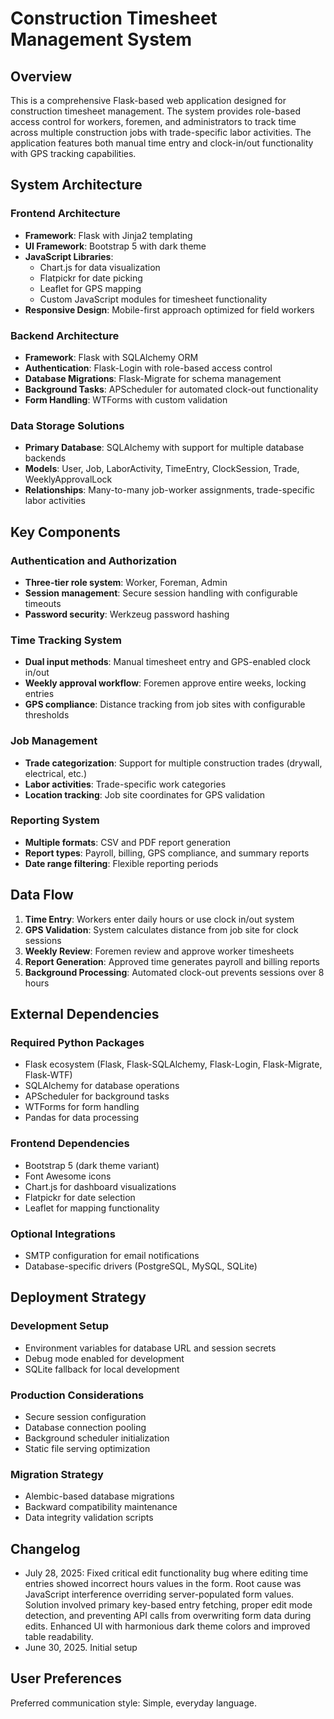 # Construction Timesheet Management System

## Overview

This is a comprehensive Flask-based web application designed for construction timesheet management. The system provides role-based access control for workers, foremen, and administrators to track time across multiple construction jobs with trade-specific labor activities. The application features both manual time entry and clock-in/out functionality with GPS tracking capabilities.

## System Architecture

### Frontend Architecture
- **Framework**: Flask with Jinja2 templating
- **UI Framework**: Bootstrap 5 with dark theme
- **JavaScript Libraries**: 
  - Chart.js for data visualization
  - Flatpickr for date picking
  - Leaflet for GPS mapping
  - Custom JavaScript modules for timesheet functionality
- **Responsive Design**: Mobile-first approach optimized for field workers

### Backend Architecture
- **Framework**: Flask with SQLAlchemy ORM
- **Authentication**: Flask-Login with role-based access control
- **Database Migrations**: Flask-Migrate for schema management
- **Background Tasks**: APScheduler for automated clock-out functionality
- **Form Handling**: WTForms with custom validation

### Data Storage Solutions
- **Primary Database**: SQLAlchemy with support for multiple database backends
- **Models**: User, Job, LaborActivity, TimeEntry, ClockSession, Trade, WeeklyApprovalLock
- **Relationships**: Many-to-many job-worker assignments, trade-specific labor activities

## Key Components

### Authentication and Authorization
- **Three-tier role system**: Worker, Foreman, Admin
- **Session management**: Secure session handling with configurable timeouts
- **Password security**: Werkzeug password hashing

### Time Tracking System
- **Dual input methods**: Manual timesheet entry and GPS-enabled clock in/out
- **Weekly approval workflow**: Foremen approve entire weeks, locking entries
- **GPS compliance**: Distance tracking from job sites with configurable thresholds

### Job Management
- **Trade categorization**: Support for multiple construction trades (drywall, electrical, etc.)
- **Labor activities**: Trade-specific work categories
- **Location tracking**: Job site coordinates for GPS validation

### Reporting System
- **Multiple formats**: CSV and PDF report generation
- **Report types**: Payroll, billing, GPS compliance, and summary reports
- **Date range filtering**: Flexible reporting periods

## Data Flow

1. **Time Entry**: Workers enter daily hours or use clock in/out system
2. **GPS Validation**: System calculates distance from job site for clock sessions
3. **Weekly Review**: Foremen review and approve worker timesheets
4. **Report Generation**: Approved time generates payroll and billing reports
5. **Background Processing**: Automated clock-out prevents sessions over 8 hours

## External Dependencies

### Required Python Packages
- Flask ecosystem (Flask, Flask-SQLAlchemy, Flask-Login, Flask-Migrate, Flask-WTF)
- SQLAlchemy for database operations
- APScheduler for background tasks
- WTForms for form handling
- Pandas for data processing

### Frontend Dependencies
- Bootstrap 5 (dark theme variant)
- Font Awesome icons
- Chart.js for dashboard visualizations
- Flatpickr for date selection
- Leaflet for mapping functionality

### Optional Integrations
- SMTP configuration for email notifications
- Database-specific drivers (PostgreSQL, MySQL, SQLite)

## Deployment Strategy

### Development Setup
- Environment variables for database URL and session secrets
- Debug mode enabled for development
- SQLite fallback for local development

### Production Considerations
- Secure session configuration
- Database connection pooling
- Background scheduler initialization
- Static file serving optimization

### Migration Strategy
- Alembic-based database migrations
- Backward compatibility maintenance
- Data integrity validation scripts

## Changelog

- July 28, 2025: Fixed critical edit functionality bug where editing time entries showed incorrect hours values in the form. Root cause was JavaScript interference overriding server-populated form values. Solution involved primary key-based entry fetching, proper edit mode detection, and preventing API calls from overwriting form data during edits. Enhanced UI with harmonious dark theme colors and improved table readability.
- June 30, 2025. Initial setup

## User Preferences

Preferred communication style: Simple, everyday language.